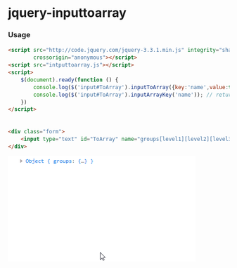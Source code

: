 # jquery-inputtoarray
### Usage
```html
<script src="http://code.jquery.com/jquery-3.3.1.min.js" integrity="sha256-FgpCb/KJQlLNfOu91ta32o/NMZxltwRo8QtmkMRdAu8="
        crossorigin="anonymous"></script>
<script src="intputtoarray.js"></script>
<script>
    $(document).ready(function () {
        console.log($('input#ToArray').inputToArray({key:'name',value:true})); // Return as array
        console.log($('input#ToArray').inputArrayKey('name')); // returns base array key
    })
</script>


<div class="form">
    <input type="text" id="ToArray" name="groups[level1][level2][level3]" value="This is the value"/>>
</div>
```
[![Screenshot](https://raw.githubusercontent.com/varunsridharan/jquery-inputtoarray/master/view.gif)](https://raw.githubusercontent.com/varunsridharan/jquery-inputtoarray/master/view.gif)
